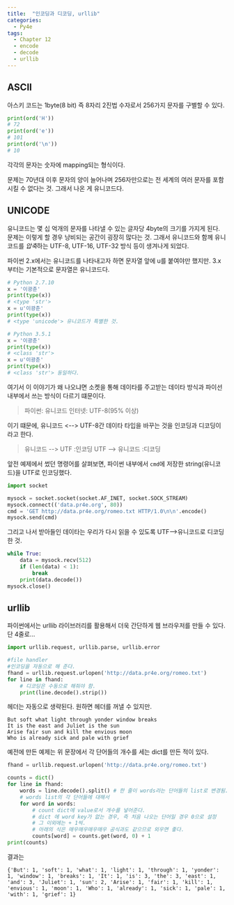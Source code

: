 ```yaml
---
title:  "인코딩과 디코딩, urllib"
categories:
  - Py4e
tags:
  - Chapter 12
  - encode
  - decode
  - urllib
---
```


## ASCII


아스키 코드는 1byte(8 bit) 즉 8자리 2진법 수자로서 256가지 문자를 구별할 수 있다. 

```python
print(ord('H'))
# 72
print(ord('e'))
# 101
print(ord('\n'))
# 10
```
각각의 문자는 숫자에 mapping되는 형식이다. 

문제는 70년대 이후 문자의 양이 늘어나며 256자만으로는 전 세계의 여러 문자를 포함시킬 수 없다는 것. 그래서 나온 게 유니코드다.

## UNICODE

유니코드는 몇 십 억개의 문자를 나타낼 수 있는 글자당 4byte의 크기를 가지게 된다. 문제는 이렇게 할 경우 낭비되는 공간이 굉장히 많다는 것. 그래서 유니코드와 함께 유니코드를 *압축*하는 UTF-8, UTF-16, UTF-32 방식 등이 생겨나게 되었다. 

파이썬 2.x에서는 유니코드를 나타내고자 하면 문자열 앞에 u를 붙여야만 했지만. 3.x 부터는 기본적으로 문자열은 유니코드다. 

```python
# Python 2.7.10 
x = '이광춘'
print(type(x))
# <type 'str'>
x = u'이광춘'
print(type(x))
# <type 'unicode'> 유니코드가 특별한 것. 
```

```python
# Python 3.5.1
x = '이광춘'
print(type(x))
# <class 'str'>
x = u'이광춘'
print(type(x))
# <class 'str'> 동일하다. 
```

여기서 이 이야기가 왜 나오냐면 소켓을 통해 데이타를 주고받는 데이타 방식과 파이선 내부에서 쓰는 방식이 다르기 떄문이다. 

> 파이썬: 유니코드
> 인터넷: UTF-8(95% 이상)

이기 떄문에, 유니코드 <--> UTF-8간 데이타 타입을 바꾸는 것을 인코딩과 디코딩이라고 한다. 

> 유니코드 --> UTF :인코딩
> UTF --> 유니코드 :디코딩


앞전 예제에서 썼던 명령어를 살펴보면, 파이썬 내부에서 `cmd`에 저장한 string(유니코드)을 UTF로 인코딩했다. 

```python
import socket

mysock = socket.socket(socket.AF_INET, socket.SOCK_STREAM)
mysock.connect(('data.pr4e.org', 80))
cmd = 'GET http://data.pr4e.org/romeo.txt HTTP/1.0\n\n'.encode()
mysock.send(cmd)
```

그리고 나서 받아들인 데이타는 우리가 다시 읽을 수 있도록 UTF-->유니코드로 디코딩한 것. 

```python
while True:
    data = mysock.recv(512)
    if (len(data) < 1):
        break
    print(data.decode())
mysock.close()
```



## urllib

파이썬에서는 urllib 라이브러리를 활용해서 더욱 간단하게 웹 브라우저를 만들 수 있다. 단 4줄로...

```python
import urllib.request, urllib.parse, urllib.error

#file handler 
#인코딩을 자동으로 해 준다. 
fhand = urllib.request.urlopen('http://data.pr4e.org/romeo.txt')
for line in fhand:
	# 디코딩은 수동으로 해줘야 함. 
	print(line.decode().strip())
```

헤더는 자동으로 생략된다. 원하면 헤더를 꺼낼 수 있지만. 

```
But soft what light through yonder window breaks
It is the east and Juliet is the sun
Arise fair sun and kill the envious moon
Who is already sick and pale with grief
```

예전에 만든 예제는 위 문장에서 각 단어들의 개수를 세는 dict를 만든 적이 있다. 

```python
fhand = urllib.request.urlopen('http://data.pr4e.org/romeo.txt')

counts = dict()
for line in fhand:
	words = line.decode().split() # 한 줄이 words라는 단어들의 list로 변경됨. 
	# words list의 각 단어들에 대해서
	for word in words:
		# count dict에 value로서 개수를 넣어준다.
		# dict 에 word key가 없는 경우, 즉 처음 나오는 단어일 경우 0으로 설정
		# 그 이외에는 + 1씩.
		# 아래의 식은 매우매우매우매우 공식과도 같으므로 외우면 좋다.
		counts[word] = counts.get(word, 0) + 1 
print(counts)
```

결과는

```
{'But': 1, 'soft': 1, 'what': 1, 'light': 1, 'through': 1, 'yonder': 1, 'window': 1, 'breaks': 1, 'It': 1, 'is': 3, 'the': 3, 'east': 1, 'and': 3, 'Juliet': 1, 'sun': 2, 'Arise': 1, 'fair': 1, 'kill': 1, 'envious': 1, 'moon': 1, 'Who': 1, 'already': 1, 'sick': 1, 'pale': 1, 'with': 1, 'grief': 1}
```
